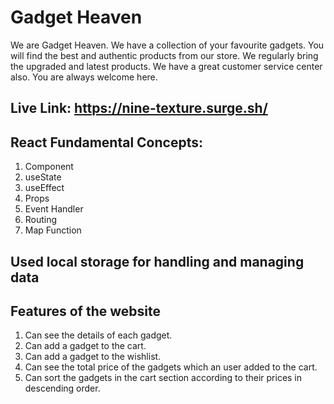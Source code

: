 # Gadget Heaven
We are Gadget Heaven. We have a collection of your favourite gadgets. You will find the best and authentic products from our store. We regularly bring the upgraded and latest products. We have a great customer service center also. You are always welcome here.

## Live Link: https://nine-texture.surge.sh/

## React Fundamental Concepts:
1. Component
2. useState
3. useEffect
4. Props
5. Event Handler
6. Routing
7. Map Function

##  Used local storage for handling and managing data

## Features of the website
1. Can see the details of each gadget.
2. Can add a gadget to the cart.
3. Can add a gadget to the wishlist.
4. Can see the total price of the gadgets which an user added to the cart.
5. Can sort the gadgets in the cart section according to their prices in descending order.

